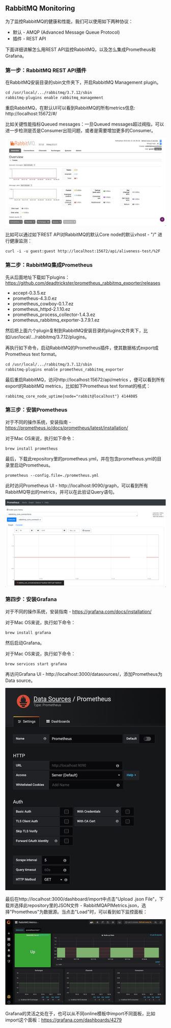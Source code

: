 ## RabbitMQ Monitoring

为了监控RabbitMQ的健康和性能，我们可以使用如下两种协议：

* 默认 - AMQP (Advanced Message Queue Protocol)
* 插件 - REST API

下面详细讲解怎么用REST API监控RabbitMQ，以及怎么集成Prometheus和Grafana。

### 第一步：RabbitMQ REST API插件

在RabbitMQ安装目录的sbin文件夹下，开启RabbitMQ Management plugin。

```
cd /usr/local/.../rabbitmq/3.7.12/sbin
rabbitmq-plugins enable rabbitmq_management
```

重启RabbitMQ，在默认UI可以看到RabbitMQ的所有metrics信息: http://localhost:15672/#/

比如关键性能指标Queued messages：一旦Queued messages超过阀指，可以进一步检测是否是Consumer出现问题，或者是需要增加更多的Consumer。

![overview](./overview.png)

比如可以通过如下REST API对RabbitMQ的默认Core node的默认vhost - "/" 进行健康监测：

```
curl -i -u guest:guest http://localhost:15672/api/aliveness-test/%2F

```

### 第二步：RabbitMQ集成Prometheus

先从后面地址下载如下plugins：https://github.com/deadtrickster/prometheus_rabbitmq_exporter/releases

* accept-0.3.5.ez
* prometheus-4.3.0.ez
* prometheus_cowboy-0.1.7.ez
* prometheus_httpd-2.1.10.ez
* prometheus_process_collector-1.4.3.ez
* prometheus_rabbitmq_exporter-3.7.9.1.ez

然后把上面六个plugin复制到RabbitMQ安装目录的plugins文件夹下，比如/usr/local/.../rabbitmq/3.7.12/plugins。

再执行如下命令，启动RabbitMQ的Prometheus插件，使其数据格式export成Prometheus text format。

```
cd /usr/local/.../rabbitmq/3.7.12/sbin
rabbitmq-plugins enable prometheus_rabbitmq_exporter
```

最后重启RabbitMQ，访问http://localhost:15672/api/metrics ，便可以看到所有export的RabbitMQ metrics，比如如下Prometheus text format的格式：

```
rabbitmq_core_node_uptime{node="rabbit@localhost"} 4144085
```

### 第三步：安装Prometheus

对于不同的操作系统，安装指南 - https://prometheus.io/docs/prometheus/latest/installation/

对于Mac OS来说，执行如下命令：

```
brew install prometheus
```

最后，下载此repository里的prometheus.yml，并在包含prometheus.yml的目录里启动Prometheus。

```
prometheus --config.file=./prometheus.yml
```

此时访问Prometheus UI - http://localhost:9090/graph，可以看到所有RabbitMQ导出的metrics，并可以在此验证Query语句。

![prometheus](./prometheus.png)

### 第四步：安装Grafana

对于不同的操作系统，安装指南 - https://grafana.com/docs/installation/

对于Mac OS来说，执行如下命令：

```
brew install grafana
```

然后启动Grafana。

对于Mac OS来说，执行如下命令：

```
brew services start grafana
```

再访问Grafana UI - http://localhost:3000/datasources/，添加Prometheus为Data source。

![grafana-1](./grafana-1.png)

最后在http://localhost:3000/dashboard/import中点击"Upload .json File"，下载并选择此repository里的JSON文件 - RabbitMQAPIMetrics.json，选择"Prometheus"为数据源。当点击"Load"时，可以看到如下监控面板：

![grafana-2](./grafana-2.png)

Grafana的灵活之处在于，也可以从不同online模板中import不同面板，比如import这个面板：https://grafana.com/dashboards/4279